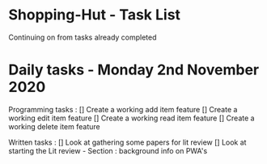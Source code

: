# Shopping-Hut - Task List

Continuing on from tasks already completed

# Daily tasks - Monday 2nd November 2020
Programming tasks : 
[] Create a working add item feature
[] Create a working edit item feature
[] Create a working read item feature
[] Create a working delete item feature

Written tasks : 
[] Look at gathering some papers for lit review
[] Look at starting the Lit review - Section : background info on PWA's
